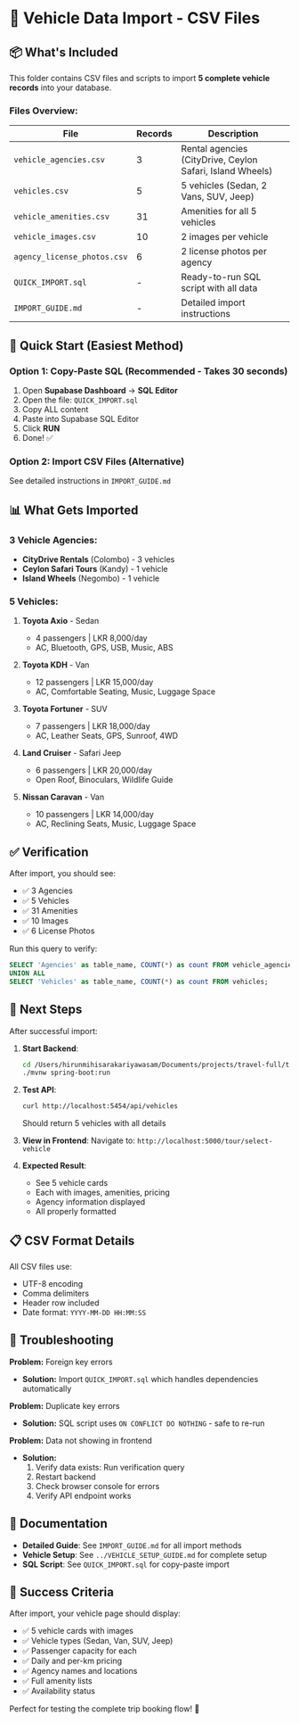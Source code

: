 # 🚗 Vehicle Data Import - CSV Files

## 📦 What's Included

This folder contains CSV files and scripts to import **5 complete vehicle records** into your database.

### Files Overview:

| File | Records | Description |
|------|---------|-------------|
| `vehicle_agencies.csv` | 3 | Rental agencies (CityDrive, Ceylon Safari, Island Wheels) |
| `vehicles.csv` | 5 | 5 vehicles (Sedan, 2 Vans, SUV, Jeep) |
| `vehicle_amenities.csv` | 31 | Amenities for all 5 vehicles |
| `vehicle_images.csv` | 10 | 2 images per vehicle |
| `agency_license_photos.csv` | 6 | 2 license photos per agency |
| `QUICK_IMPORT.sql` | - | Ready-to-run SQL script with all data |
| `IMPORT_GUIDE.md` | - | Detailed import instructions |

## 🚀 Quick Start (Easiest Method)

### Option 1: Copy-Paste SQL (Recommended - Takes 30 seconds)

1. Open **Supabase Dashboard** → **SQL Editor**
2. Open the file: `QUICK_IMPORT.sql`
3. Copy ALL content
4. Paste into Supabase SQL Editor
5. Click **RUN**
6. Done! ✅

### Option 2: Import CSV Files (Alternative)

See detailed instructions in `IMPORT_GUIDE.md`

## 📊 What Gets Imported

### 3 Vehicle Agencies:
- **CityDrive Rentals** (Colombo) - 3 vehicles
- **Ceylon Safari Tours** (Kandy) - 1 vehicle
- **Island Wheels** (Negombo) - 1 vehicle

### 5 Vehicles:

1. **Toyota Axio** - Sedan
   - 4 passengers | LKR 8,000/day
   - AC, Bluetooth, GPS, USB, Music, ABS

2. **Toyota KDH** - Van  
   - 12 passengers | LKR 15,000/day
   - AC, Comfortable Seating, Music, Luggage Space

3. **Toyota Fortuner** - SUV
   - 7 passengers | LKR 18,000/day
   - AC, Leather Seats, GPS, Sunroof, 4WD

4. **Land Cruiser** - Safari Jeep
   - 6 passengers | LKR 20,000/day
   - Open Roof, Binoculars, Wildlife Guide

5. **Nissan Caravan** - Van
   - 10 passengers | LKR 14,000/day
   - AC, Reclining Seats, Music, Luggage Space

## ✅ Verification

After import, you should see:
- ✅ 3 Agencies
- ✅ 5 Vehicles  
- ✅ 31 Amenities
- ✅ 10 Images
- ✅ 6 License Photos

Run this query to verify:
```sql
SELECT 'Agencies' as table_name, COUNT(*) as count FROM vehicle_agencies
UNION ALL
SELECT 'Vehicles' as table_name, COUNT(*) as count FROM vehicles;
```

## 🎯 Next Steps

After successful import:

1. **Start Backend**:
   ```bash
   cd /Users/hirunmihisarakariyawasam/Documents/projects/travel-full/travel-backend
   ./mvnw spring-boot:run
   ```

2. **Test API**:
   ```bash
   curl http://localhost:5454/api/vehicles
   ```
   Should return 5 vehicles with all details

3. **View in Frontend**:
   Navigate to: `http://localhost:5000/tour/select-vehicle`

4. **Expected Result**:
   - See 5 vehicle cards
   - Each with images, amenities, pricing
   - Agency information displayed
   - All properly formatted

## 📋 CSV Format Details

All CSV files use:
- UTF-8 encoding
- Comma delimiters
- Header row included
- Date format: `YYYY-MM-DD HH:MM:SS`

## 🔧 Troubleshooting

**Problem:** Foreign key errors
- **Solution:** Import `QUICK_IMPORT.sql` which handles dependencies automatically

**Problem:** Duplicate key errors
- **Solution:** SQL script uses `ON CONFLICT DO NOTHING` - safe to re-run

**Problem:** Data not showing in frontend
- **Solution:** 
  1. Verify data exists: Run verification query
  2. Restart backend
  3. Check browser console for errors
  4. Verify API endpoint works

## 📖 Documentation

- **Detailed Guide**: See `IMPORT_GUIDE.md` for all import methods
- **Vehicle Setup**: See `../VEHICLE_SETUP_GUIDE.md` for complete setup
- **SQL Script**: See `QUICK_IMPORT.sql` for copy-paste import

## 🎉 Success Criteria

After import, your vehicle page should display:
- ✅ 5 vehicle cards with images
- ✅ Vehicle types (Sedan, Van, SUV, Jeep)
- ✅ Passenger capacity for each
- ✅ Daily and per-km pricing
- ✅ Agency names and locations
- ✅ Full amenity lists
- ✅ Availability status

Perfect for testing the complete trip booking flow! 🚀
